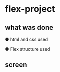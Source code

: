 # flex-project

## what was done

&#9679; html and css used

&#9679; Flex structure used

## screen
